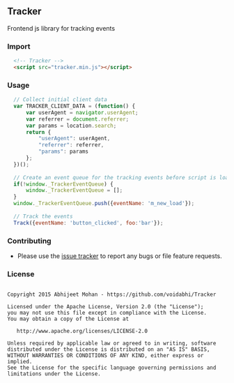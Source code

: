 ## Tracker
Frontend js library for tracking events

### Import

```html
  <!-- Tracker -->
  <script src="tracker.min.js"></script>
```

### Usage

```javascript
  // Collect initial client data
  var TRACKER_CLIENT_DATA = (function() {
      var userAgent = navigator.userAgent;
      var referrer = document.referrer;
      var params = location.search;
      return {
          "userAgent": userAgent,
          "referrer": referrer,
          "params": params
      };
  })();
  
  // Create an event queue for the tracking events before script is loaded
  if(!window._TrackerEventQueue) {
      window._TrackerEventQueue = [];
  }
  window._TrackerEventQueue.push({eventName: 'm_new_load'});
  
  // Track the events
  Track({eventName: 'button_clicked', foo:'bar'});
```


### Contributing

- Please use the [issue tracker](https://github.com/voidabhi/Tracker/issues) to report any bugs or file feature requests.


### License

```

Copyright 2015 Abhijeet Mohan - https://github.com/voidabhi/Tracker

Licensed under the Apache License, Version 2.0 (the "License");
you may not use this file except in compliance with the License.
You may obtain a copy of the License at

   http://www.apache.org/licenses/LICENSE-2.0

Unless required by applicable law or agreed to in writing, software
distributed under the License is distributed on an "AS IS" BASIS,
WITHOUT WARRANTIES OR CONDITIONS OF ANY KIND, either express or implied.
See the License for the specific language governing permissions and
limitations under the License.
```
